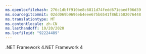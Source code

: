 ```yaml
---
ms.openlocfilehash: 276c1dbff910be8c6811d74fedd671eaedf06d39
ms.sourcegitcommit: 02dd069b9696eb4eee675b6541f86b2602076448
ms.translationtype: MT
ms.contentlocale: zh-CN
ms.lasthandoff: 10/20/2020
ms.locfileid: "92224489"
---
```

<span data-ttu-id="1c846-101">.NET Framework 4</span><span class="sxs-lookup"><span data-stu-id="1c846-101">.NET Framework 4</span></span>